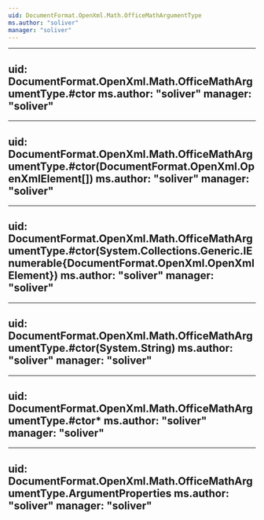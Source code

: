 ```yaml
---
uid: DocumentFormat.OpenXml.Math.OfficeMathArgumentType
ms.author: "soliver"
manager: "soliver"
---
```


---
uid: DocumentFormat.OpenXml.Math.OfficeMathArgumentType.#ctor
ms.author: "soliver"
manager: "soliver"
---

---
uid: DocumentFormat.OpenXml.Math.OfficeMathArgumentType.#ctor(DocumentFormat.OpenXml.OpenXmlElement[])
ms.author: "soliver"
manager: "soliver"
---

---
uid: DocumentFormat.OpenXml.Math.OfficeMathArgumentType.#ctor(System.Collections.Generic.IEnumerable{DocumentFormat.OpenXml.OpenXmlElement})
ms.author: "soliver"
manager: "soliver"
---

---
uid: DocumentFormat.OpenXml.Math.OfficeMathArgumentType.#ctor(System.String)
ms.author: "soliver"
manager: "soliver"
---

---
uid: DocumentFormat.OpenXml.Math.OfficeMathArgumentType.#ctor*
ms.author: "soliver"
manager: "soliver"
---

---
uid: DocumentFormat.OpenXml.Math.OfficeMathArgumentType.ArgumentProperties
ms.author: "soliver"
manager: "soliver"
---
